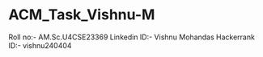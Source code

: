 # ACM_Task_Vishnu-M
Roll no:- AM.Sc.U4CSE23369
Linkedin ID:- Vishnu Mohandas
Hackerrank ID:- vishnu240404
